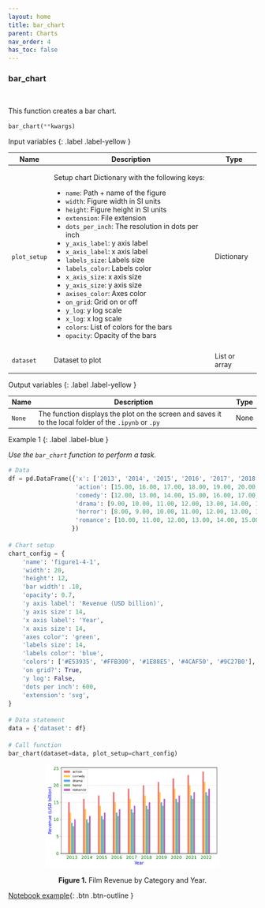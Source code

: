 ```yaml
---
layout: home
title: bar_chart
parent: Charts
nav_order: 4
has_toc: false
---
```


<h3>bar_chart</h3>

<br>

<p align = "justify">
    This function creates a bar chart.


</p>

```python
bar_chart(**kwargs)
```

Input variables
{: .label .label-yellow }

<table style="width:100%">
    <thead>
        <tr>
            <th>Name</th>
            <th>Description</th>
            <th>Type</th>
        </tr>
    </thead>
    <tbody>
        <tr>
            <td><code>plot_setup</code></td>
            <td>
                <p align="justify">Setup chart Dictionary with the following keys:</p>
                <ul>
                    <li><code>name</code>: Path + name of the figure</li>
                    <li><code>width</code>: Figure width in SI units</li>
                    <li><code>height</code>: Figure height in SI units</li>
                    <li><code>extension</code>: File extension</li>
                    <li><code>dots_per_inch</code>: The resolution in dots per inch</li>
                    <li><code>y_axis_label</code>: y axis label</li>
                    <li><code>x_axis_label</code>: x axis label</li>
                    <li><code>labels_size</code>: Labels size</li>
                    <li><code>labels_color</code>: Labels color</li>
                    <li><code>x_axis_size</code>: x axis size</li>
                    <li><code>y_axis_size</code>: y axis size</li>
                    <li><code>axises_color</code>: Axes color</li>
                    <li><code>on_grid</code>: Grid on or off</li>
                    <li><code>y_log</code>: y log scale</li>
                    <li><code>x_log</code>: x log scale</li>
                    <li><code>colors</code>: List of colors for the bars</li>
                    <li><code>opacity</code>: Opacity of the bars</li>
                </ul>
            </td>
            <td>Dictionary</td>
        </tr>
        <tr>
            <td><code>dataset</code></td>
            <td>
                <p align="justify">Dataset to plot</p>
            </td>
            <td>List or array</td>
        </tr>
    </tbody>
</table>


Output variables
{: .label .label-yellow }

<table style = "width:100%">
    <thead>
      <tr>
        <th>Name</th>
        <th>Description</th>
        <th>Type</th>
      </tr>
    </thead>
    <tr>
        <td><code>None</code></td>
        <td>The function displays the plot on the screen and saves it to the local folder of the <code>.ipynb</code> or <code>.py</code> </td>
        <td>None</td>
    </tr>
</table>

Example 1
{: .label .label-blue }

<p align = "justify">
    <i>
        Use the <code>bar_chart</code> function to perform a task.
    </i>
</p>

```python
# Data
df = pd.DataFrame({'x': ['2013', '2014', '2015', '2016', '2017', '2018', '2019', '2020', '2021', '2022'],
                   'action': [15.00, 16.00, 17.00, 18.00, 19.00, 20.00, 21.00, 22.00, 23.00, 24.00],
                   'comedy': [12.00, 13.00, 14.00, 15.00, 16.00, 17.00, 18.00, 19.00, 20.00, 21.00],
                   'drama': [9.00, 10.00, 11.00, 12.00, 13.00, 14.00, 15.00, 16.00, 17.00, 18.00],
                   'horror': [8.00, 9.00, 10.00, 11.00, 12.00, 13.00, 14.00, 15.00, 16.00, 17.00],
                   'romance': [10.00, 11.00, 12.00, 13.00, 14.00, 15.00, 16.00, 17.00, 18.00, 19.00]
                  })

# Chart setup  
chart_config = {
    'name': 'figure1-4-1',
    'width': 20,
    'height': 12,
    'bar width': .10,
    'opacity': 0.7,
    'y axis label': 'Revenue (USD billion)',
    'y axis size': 14,
    'x axis label': 'Year',
    'x axis size': 14,
    'axes color': 'green',
    'labels size': 14,
    'labels color': 'blue',
    'colors': ['#E53935', '#FFB300', '#1E88E5', '#4CAF50', '#9C27B0'],
    'on grid?': True,
    'y log': False,
    'dots per inch': 600,
    'extension': 'svg',
}

# Data statement 
data = {'dataset': df}

# Call function
bar_chart(dataset=data, plot_setup=chart_config)
```

<center><img src="assets/images/figure1-4-1.svg" width="70%"></center>
<p align = "center"><b>Figure 1.</b> Film Revenue by Category and Year.</p>

[Notebook example](https://drive.google.com/file/d/1rf2oZHfnTU4MBpZyqr25tsnUi26uwgd3/view?usp=sharing){: .btn .btn-outline }

